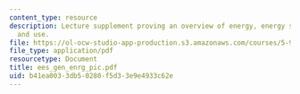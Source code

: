 ```yaml
---
content_type: resource
description: Lecture supplement proving an overview of energy, energy sources, conversions,
  and use.
file: https://ol-ocw-studio-app-production.s3.amazonaws.com/courses/5-92-energy-environment-and-society-spring-2007/b41ea0033db50280f5d33e9e4933c62e_ees_gen_enrg_pic.pdf
file_type: application/pdf
resourcetype: Document
title: ees_gen_enrg_pic.pdf
uid: b41ea003-3db5-0280-f5d3-3e9e4933c62e
---
```

